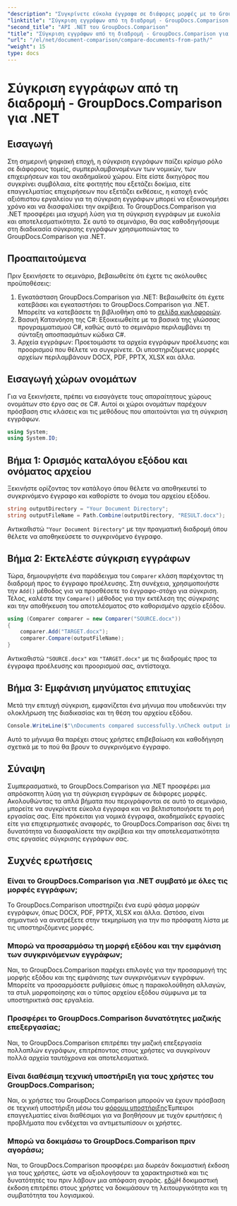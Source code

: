 ```yaml
---
"description": "Συγκρίνετε εύκολα έγγραφα σε διάφορες μορφές με το GroupDocs.Comparison για .NET. Εξοικονομήστε χρόνο και εξασφαλίστε ακρίβεια σε νομικές, ακαδημαϊκές και επιχειρηματικές εργασίες."
"linktitle": "Σύγκριση εγγράφων από τη διαδρομή - GroupDocs.Comparison για .NET"
"second_title": "API .NET του GroupDocs.Comparison"
"title": "Σύγκριση εγγράφων από τη διαδρομή - GroupDocs.Comparison για .NET"
"url": "/el/net/document-comparison/compare-documents-from-path/"
"weight": 15
type: docs
---
```

# Σύγκριση εγγράφων από τη διαδρομή - GroupDocs.Comparison για .NET

## Εισαγωγή
Στη σημερινή ψηφιακή εποχή, η σύγκριση εγγράφων παίζει κρίσιμο ρόλο σε διάφορους τομείς, συμπεριλαμβανομένων των νομικών, των επιχειρήσεων και του ακαδημαϊκού χώρου. Είτε είστε δικηγόρος που συγκρίνει συμβόλαια, είτε φοιτητής που εξετάζει δοκίμια, είτε επαγγελματίας επιχειρήσεων που εξετάζει εκθέσεις, η κατοχή ενός αξιόπιστου εργαλείου για τη σύγκριση εγγράφων μπορεί να εξοικονομήσει χρόνο και να διασφαλίσει την ακρίβεια. Το GroupDocs.Comparison για .NET προσφέρει μια ισχυρή λύση για τη σύγκριση εγγράφων με ευκολία και αποτελεσματικότητα. Σε αυτό το σεμινάριο, θα σας καθοδηγήσουμε στη διαδικασία σύγκρισης εγγράφων χρησιμοποιώντας το GroupDocs.Comparison για .NET.
## Προαπαιτούμενα
Πριν ξεκινήσετε το σεμινάριο, βεβαιωθείτε ότι έχετε τις ακόλουθες προϋποθέσεις:
1. Εγκατάσταση GroupDocs.Comparison για .NET: Βεβαιωθείτε ότι έχετε κατεβάσει και εγκαταστήσει το GroupDocs.Comparison για .NET. Μπορείτε να κατεβάσετε τη βιβλιοθήκη από το [σελίδα κυκλοφοριών](https://releases.groupdocs.com/comparison/net/).
2. Βασική Κατανόηση της C#: Εξοικειωθείτε με τα βασικά της γλώσσας προγραμματισμού C#, καθώς αυτό το σεμινάριο περιλαμβάνει τη σύνταξη αποσπασμάτων κώδικα C#.
3. Αρχεία εγγράφων: Προετοιμάστε τα αρχεία εγγράφων προέλευσης και προορισμού που θέλετε να συγκρίνετε. Οι υποστηριζόμενες μορφές αρχείων περιλαμβάνουν DOCX, PDF, PPTX, XLSX και άλλα.

## Εισαγωγή χώρων ονομάτων
Για να ξεκινήσετε, πρέπει να εισαγάγετε τους απαραίτητους χώρους ονομάτων στο έργο σας σε C#. Αυτοί οι χώροι ονομάτων παρέχουν πρόσβαση στις κλάσεις και τις μεθόδους που απαιτούνται για τη σύγκριση εγγράφων.
```csharp
using System;
using System.IO;
```
## Βήμα 1: Ορισμός καταλόγου εξόδου και ονόματος αρχείου
Ξεκινήστε ορίζοντας τον κατάλογο όπου θέλετε να αποθηκευτεί το συγκρινόμενο έγγραφο και καθορίστε το όνομα του αρχείου εξόδου.
```csharp
string outputDirectory = "Your Document Directory";
string outputFileName = Path.Combine(outputDirectory, "RESULT.docx");
```
Αντικαθιστώ `"Your Document Directory"` με την πραγματική διαδρομή όπου θέλετε να αποθηκεύσετε το συγκρινόμενο έγγραφο.
## Βήμα 2: Εκτελέστε σύγκριση εγγράφων
Τώρα, δημιουργήστε ένα παράδειγμα του `Comparer` κλάση παρέχοντας τη διαδρομή προς το έγγραφο προέλευσης. Στη συνέχεια, χρησιμοποιήστε την `Add()` μέθοδος για να προσθέσετε το έγγραφο-στόχο για σύγκριση. Τέλος, καλέστε την `Compare()` μέθοδος για την εκτέλεση της σύγκρισης και την αποθήκευση του αποτελέσματος στο καθορισμένο αρχείο εξόδου.
```csharp
using (Comparer comparer = new Comparer("SOURCE.docx"))
{
    comparer.Add("TARGET.docx");
    comparer.Compare(outputFileName);
}
```
Αντικαθιστώ `"SOURCE.docx"` και `"TARGET.docx"` με τις διαδρομές προς τα έγγραφα προέλευσης και προορισμού σας, αντίστοιχα.
## Βήμα 3: Εμφάνιση μηνύματος επιτυχίας
Μετά την επιτυχή σύγκριση, εμφανίζεται ένα μήνυμα που υποδεικνύει την ολοκλήρωση της διαδικασίας και τη θέση του αρχείου εξόδου.
```csharp
Console.WriteLine($"\nDocuments compared successfully.\nCheck output in {outputDirectory}.");
```
Αυτό το μήνυμα θα παρέχει στους χρήστες επιβεβαίωση και καθοδήγηση σχετικά με το πού θα βρουν το συγκρινόμενο έγγραφο.

## Σύναψη
Συμπερασματικά, το GroupDocs.Comparison για .NET προσφέρει μια απρόσκοπτη λύση για τη σύγκριση εγγράφων σε διάφορες μορφές. Ακολουθώντας τα απλά βήματα που περιγράφονται σε αυτό το σεμινάριο, μπορείτε να συγκρίνετε εύκολα έγγραφα και να βελτιστοποιήσετε τη ροή εργασίας σας. Είτε πρόκειται για νομικά έγγραφα, ακαδημαϊκές εργασίες είτε για επιχειρηματικές αναφορές, το GroupDocs.Comparison σας δίνει τη δυνατότητα να διασφαλίσετε την ακρίβεια και την αποτελεσματικότητα στις εργασίες σύγκρισης εγγράφων σας.
## Συχνές ερωτήσεις
### Είναι το GroupDocs.Comparison για .NET συμβατό με όλες τις μορφές εγγράφων;
Το GroupDocs.Comparison υποστηρίζει ένα ευρύ φάσμα μορφών εγγράφων, όπως DOCX, PDF, PPTX, XLSX και άλλα. Ωστόσο, είναι σημαντικό να ανατρέξετε στην τεκμηρίωση για την πιο πρόσφατη λίστα με τις υποστηριζόμενες μορφές.
### Μπορώ να προσαρμόσω τη μορφή εξόδου και την εμφάνιση των συγκρινόμενων εγγράφων;
Ναι, το GroupDocs.Comparison παρέχει επιλογές για την προσαρμογή της μορφής εξόδου και της εμφάνισης των συγκρινόμενων εγγράφων. Μπορείτε να προσαρμόσετε ρυθμίσεις όπως η παρακολούθηση αλλαγών, τα στυλ μορφοποίησης και ο τύπος αρχείου εξόδου σύμφωνα με τα υποστηρικτικά σας εργαλεία.
### Προσφέρει το GroupDocs.Comparison δυνατότητες μαζικής επεξεργασίας;
Ναι, το GroupDocs.Comparison επιτρέπει την μαζική επεξεργασία πολλαπλών εγγράφων, επιτρέποντας στους χρήστες να συγκρίνουν πολλά αρχεία ταυτόχρονα και αποτελεσματικά.
### Είναι διαθέσιμη τεχνική υποστήριξη για τους χρήστες του GroupDocs.Comparison;
Ναι, οι χρήστες του GroupDocs.Comparison μπορούν να έχουν πρόσβαση σε τεχνική υποστήριξη μέσω του [φόρουμ υποστήριξης](https://forum.groupdocs.com/c/comparison/12)Έμπειροι επαγγελματίες είναι διαθέσιμοι για να βοηθήσουν με τυχόν ερωτήσεις ή προβλήματα που ενδέχεται να αντιμετωπίσουν οι χρήστες.
### Μπορώ να δοκιμάσω το GroupDocs.Comparison πριν αγοράσω;
Ναι, το GroupDocs.Comparison προσφέρει μια δωρεάν δοκιμαστική έκδοση για τους χρήστες, ώστε να αξιολογήσουν τα χαρακτηριστικά και τις δυνατότητές του πριν λάβουν μια απόφαση αγοράς. [εδώ](https://releases.groupdocs.com/)Η δοκιμαστική έκδοση επιτρέπει στους χρήστες να δοκιμάσουν τη λειτουργικότητα και τη συμβατότητα του λογισμικού.